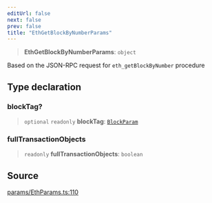 ```yaml
---
editUrl: false
next: false
prev: false
title: "EthGetBlockByNumberParams"
---
```


> **EthGetBlockByNumberParams**: `object`

Based on the JSON-RPC request for `eth_getBlockByNumber` procedure

## Type declaration

### blockTag?

> `optional` `readonly` **blockTag**: [`BlockParam`](/reference/tevm/actions-types/type-aliases/blockparam/)

### fullTransactionObjects

> `readonly` **fullTransactionObjects**: `boolean`

## Source

[params/EthParams.ts:110](https://github.com/evmts/tevm-monorepo/blob/main/packages/actions-types/src/params/EthParams.ts#L110)
